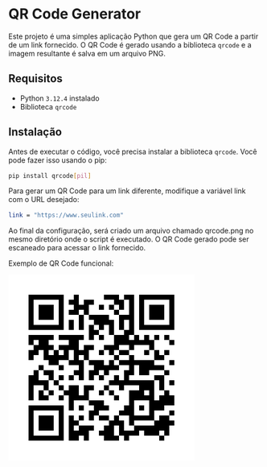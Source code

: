 # QR Code Generator

Este projeto é uma simples aplicação Python que gera um QR Code a partir de um link fornecido. O QR Code é gerado usando a biblioteca `qrcode` e a imagem resultante é salva em um arquivo PNG.

## Requisitos

- Python `3.12.4` instalado
- Biblioteca `qrcode`

## Instalação

Antes de executar o código, você precisa instalar a biblioteca `qrcode`. Você pode fazer isso usando o pip:

```bash
pip install qrcode[pil]
```

Para gerar um QR Code para um link diferente, modifique a variável link com o URL desejado:

```bash
link = "https://www.seulink.com"
```

Ao final da configuração, será criado um arquivo chamado qrcode.png no mesmo diretório onde o script é executado. O QR Code gerado pode ser escaneado para acessar o link fornecido.

Exemplo de QR Code funcional:

![Logotipo do Projeto](images/qrcode.png)